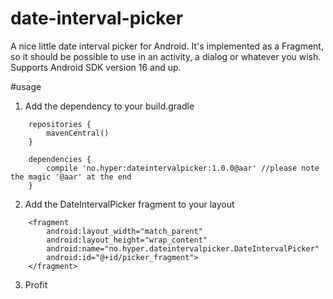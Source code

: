 date-interval-picker
====================

A nice little date interval picker for Android. It's implemented as a Fragment, so it should be
possible to use in an activity, a dialog or whatever you wish. Supports Android SDK version 16 and
up.

#usage
1. Add the dependency to your build.gradle
```
    repositories {
        mavenCentral()
    }

    dependencies {
        compile 'no.hyper:dateintervalpicker:1.0.0@aar' //please note the magic '@aar' at the end
    }
```
2. Add the DateIntervalPicker fragment to your layout
```
    <fragment
        android:layout_width="match_parent"
        android:layout_height="wrap_content"
        android:name="no.hyper.dateintervalpicker.DateIntervalPicker"
        android:id="@+id/picker_fragment">
    </fragment>
```
3. Profit

